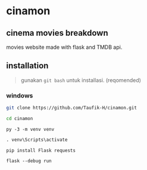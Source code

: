 # cinamon
## cinema movies breakdown
movies website made with flask and TMDB api.

## installation
>gunakan `git bash` untuk installasi. (reqomended)
### windows
  ```bash
  git clone https://github.com/Taufik-H/cinamon.git
  ```
  ```bash
  cd cinamon
  ```
  ```python3
  py -3 -m venv venv
  ```
  ```python
  . venv\Scripts\activate
  ```
  ```python3
  pip install Flask requests
  ```
  ```python3
  flask --debug run
  ```
  
  

